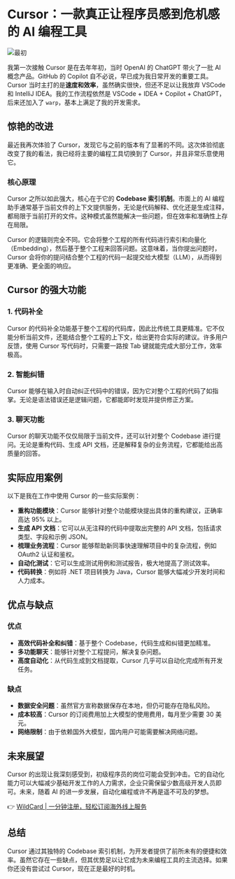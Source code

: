 # Cursor：一款真正让程序员感到危机感的 AI 编程工具

![最初](https://api.ibos.cn/v4/weapparticle/accesswximg?aid=87723&amp;url=aHR0cHM6Ly9tbWJpei5xcGljLmNuL21tYml6X3BuZy9ZWmliQ1dxNHJ4RDhtazJNQjJXcFZIc2xtTk9ucGljbjVIUGNmSEVld1RjcEFLVkJpYmg4bFJBcFJuMk9NSHpldThFSkx4UTZiRE9hejFpYmxSa2lheHdIMzZ3LzY0MD93eF9mbXQ9cG5nJmFtcA==;from=appmsg)

我第一次接触 Cursor 是在去年年初，当时 OpenAI 的 ChatGPT 带火了一批 AI 概念产品。GitHub 的 Copilot 自不必说，早已成为我日常开发的重要工具。Cursor 当时主打的是**速度和效率**，虽然确实很快，但还不足以让我放弃 VSCode 和 IntelliJ IDEA。我的工作流程依然是 VSCode + IDEA + Copilot + ChatGPT，后来还加入了 `warp`，基本上满足了我的开发需求。

## 惊艳的改进

最近我再次体验了 Cursor，发现它与之前的版本有了显著的不同。这次体验彻底改变了我的看法，我已经将主要的编程工具切换到了 Cursor，并且非常乐意使用它。

### 核心原理

Cursor 之所以如此强大，核心在于它的 **Codebase 索引机制**。市面上的 AI 编程助手通常基于当前文件的上下文提供服务，无论是代码解释、优化还是生成注释，都局限于当前打开的文件。这种模式虽然能解决一些问题，但在效率和准确性上存在局限。

Cursor 的逻辑则完全不同。它会将整个工程的所有代码进行索引和向量化（Embedding），然后基于整个工程来回答问题。这意味着，当你提出问题时，Cursor 会将你的提问结合整个工程的代码一起提交给大模型（LLM），从而得到更准确、更全面的响应。

## Cursor 的强大功能

### 1. 代码补全

Cursor 的代码补全功能基于整个工程的代码库，因此比传统工具更精准。它不仅能分析当前文件，还能结合整个工程的上下文，给出更符合实际的建议。许多用户反馈，使用 Cursor 写代码时，只需要一路按 Tab 键就能完成大部分工作，效率极高。

### 2. 智能纠错

Cursor 能够在输入时自动纠正代码中的错误，因为它对整个工程的代码了如指掌。无论是语法错误还是逻辑问题，它都能即时发现并提供修正方案。

### 3. 聊天功能

Cursor 的聊天功能不仅仅局限于当前文件，还可以针对整个 Codebase 进行提问。无论是重构代码、生成 API 文档，还是解释复杂的业务流程，它都能给出高质量的回答。

## 实际应用案例

以下是我在工作中使用 Cursor 的一些实际案例：

- **重构功能模块**：Cursor 能够针对整个功能模块提出具体的重构建议，正确率高达 95% 以上。
- **生成 API 文档**：它可以从无注释的代码中提取出完整的 API 文档，包括请求类型、字段和示例 JSON。
- **梳理业务流程**：Cursor 能够帮助新同事快速理解项目中的复杂流程，例如 OAuth2 认证和鉴权。
- **自动化测试**：它可以生成测试用例和测试报告，极大地提高了测试效率。
- **代码转换**：例如将 .NET 项目转换为 Java，Cursor 能够大幅减少开发时间和人力成本。

## 优点与缺点

### 优点

- **高效代码补全和纠错**：基于整个 Codebase，代码生成和纠错更加精准。
- **多功能聊天**：能够针对整个工程提问，解决复杂问题。
- **高度自动化**：从代码生成到文档提取，Cursor 几乎可以自动化完成所有开发任务。

### 缺点

- **数据安全问题**：虽然官方宣称数据保存在本地，但仍可能存在隐私风险。
- **成本较高**：Cursor 的订阅费用加上大模型的使用费用，每月至少需要 30 美元。
- **网络限制**：由于依赖国外大模型，国内用户可能需要解决网络问题。

## 未来展望

Cursor 的出现让我深刻感受到，初级程序员的岗位可能会受到冲击。它的自动化能力可以大幅减少基础开发工作的人力需求，企业只需保留少数高级开发人员即可。未来，随着 AI 的进一步发展，自动化编程或许不再是遥不可及的梦想。

👉 [WildCard | 一分钟注册，轻松订阅海外线上服务](https://bbtdd.com/WildCard)

## 总结

Cursor 通过其独特的 Codebase 索引机制，为开发者提供了前所未有的便捷和效率。虽然它存在一些缺点，但其优势足以让它成为未来编程工具的主流选择。如果你还没有尝试过 Cursor，现在正是最好的时机。